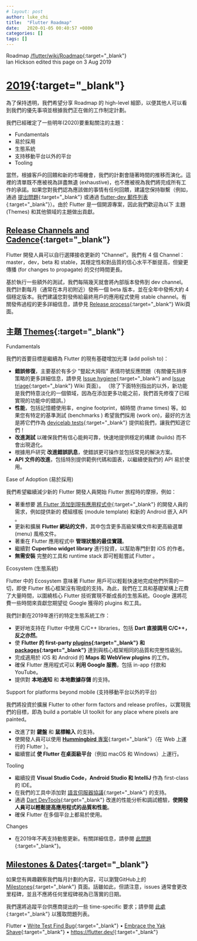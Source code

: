 ```yaml
---
# layout: post
author: luke_chi
title:  "Flutter Roadmap"
date:   2020-01-05 00:40:57 +0800
categories: []
tags: []
---
```


Roadmap [/flutter/wiki/Roadmap](https://github.com/flutter/flutter/wiki/Roadmap){:target="_blank"}<br>
Ian Hickson edited this page on 3 Aug 2019


# [2019](https://github.com/flutter/flutter/wiki/Roadmap#2019){:target="_blank"}

為了保持透明，我們希望分享 Roadmap 的 high-level 細節，以便其他人可以看到我們的優先事項並根據我們正在做的工作制定計劃。

我們已經確定了一些明年(2020)要重點關注的主題：

* Fundamentals
* 易於採用
* 生態系統
* 支持移動平台以外的平台
* Tooling

當然，根據客戶的回饋和新的市場機會，我們的計劃會隨著時間的推移而演化。這裡的清單既不應被視為詳盡無遺 (exhaustive)，也不應被視為我們將完成所有工作的承諾。如果您對我們認為應該做的事情有任何回饋，建議您保持聯繫（例如，通過 [提出問題](https://github.com/flutter/flutter/issues/new/choose){:target="_blank"} 或通過 [flutter-dev 郵件列表](https://groups.google.com/forum/#!forum/flutter-dev){:target="_blank"}）。由於 Flutter 是一個開源專案，因此我們歡迎為以下 主題 (Themes) 和其他領域的主題做出貢獻。

## [Release Channels and Cadence](https://github.com/flutter/flutter/wiki/Roadmap#release-channels-and-cadence){:target="_blank"}

 Flutter 開發人員可以自行選擇接收更新的 "Channel"。我們有 4 個 Channel：master，dev，beta 和 stable，其穩定性和對品質的信心水平不斷提高，但變更傳播 (for changes to propagate) 的交付時間更長。

基於執行一些額外的測試，我們每隔幾天就會將內部版本發佈到 dev channel。我們計劃每月（通常在本月初附近）發佈一個 beta 版本，並在全年中發佈大約 4 個穩定版本。我們建議您對發佈給最終用戶的應用程式使用 stable channel。有關發佈過程的更多詳細信息，請參見 [Release process](https://github.com/flutter/flutter/wiki/Release-process){:target="_blank"} Wiki頁面。

## 主題 [Themes](https://github.com/flutter/flutter/wiki/Roadmap#themes){:target="_blank"}

Fundamentals

我們的首要目標是繼續為 Flutter 的現有基礎增加光澤 (add polish to)：

* **錯誤修復**，主要基於有多少 "豎起大拇指" 表情符號反應問題（有關優先排序策略的更多詳細信息，請參見 [Issue hygiene](https://github.com/flutter/flutter/wiki/Issue-hygiene){:target="_blank"} and [Issue triage](https://github.com/flutter/flutter/wiki/Triage){:target="_blank"} Wiki 頁面）。 （除了下面特別指出的以外，新功能是我們特意淡化的一個領域，因為在添加更多功能之前，我們首先修復了已經實現的功能中的錯誤。）
* **性能**，包括記憶體使用率，engine footprint，幀時間 (frame times) 等。如果您有特定的基準測試 (benchmarks ) 希望我們採用 (work on)，最好的方法是將它們作為 [devicelab tests](https://github.com/flutter/flutter/tree/master/dev/devicelab){:target="_blank"} 提供給我們，讓我們知道它們！
* **改進測試** 以確保我們有信心能夠可靠，快速地提供穩定的構建 (builds) 而不會出現退化。
* 根據用戶研究 **改進錯誤訊息**，使錯誤更可操作並包括常見的解決方案。
* **API 文件的改進**，包括特別提供範例代碼和圖表，以繼續使我們的 API 易於使用。

Ease of Adoption (易於採用)

我們希望繼續減少新的 Flutter 開發人員開始 Flutter 旅程時的摩擦，例如：

* 著重想要 [將 Flutter 添加到現有應用程式中](https://flutter.dev/docs/development/add-to-app){:target="_blank"} 的開發人員的需求，例如提供新的 模組樣板 (module template) 和新的 Android 嵌入 API 。
* 更新和擴展 **Flutter 網站的文件**，其中包含更多高級架構文件和更高級選單 (menu) 風格文件。
* 著重在 Flutter 應用程式中 **管理狀態的最佳實踐**。
* 繼續對 **Cupertino widget library** 進行投資，以幫助專門針對 iOS 的作者。
* **無需安裝** 完整的工具和 runtime stack 即可輕鬆嘗試 Flutter 。

Ecosystem (生態系統)

 Flutter 中的 Ecosystem 意味著 Flutter 用戶可以輕鬆快速地完成他們所需的一切，即使 Flutter 核心框架沒有現成的支持。為此，我們在工具和基礎架構上花費了大量時間，以圍繞核心 Flutter 技術實現不斷成長的生態系統。Google 還將花費一些時間來貢獻您期望從 Google 獲得的 plugins 和工具。

我們計劃在2019年進行的特定生態系統工作：

* 更好地支持在 Flutter 中使用 C/C++ libraries，包括 **Dart 直接調用 C/C++，反之亦然**。
* 使 **Flutter 的 first-party [plugins](https://github.com/flutter/plugins/tree/master/packages){:target="_blank"} 和 [packages](https://github.com/flutter/packages/tree/master/packages){:target="_blank"}** 達到與核心框架相同的品質和完整性級別。
* 完成適用於 iOS 和 Android 的 **Maps 和 WebView plugins** 的工作。
* 確保 Flutter 應用程式可以 **利用 Google 服務**，包括 in-app 付款和 YouTube。
* 提供對 **本地通知** 和 **本地數據存儲** 的支持。

Support for platforms beyond mobile (支持移動平台以外的平台)

我們將投資於擴展 Flutter to other form factors and release profiles，以實現我們的目標，即為 build a portable UI toolkit for any place where pixels are painted。

* 改進了對 **鍵盤** 和 **鼠標輸入** 的支持。
* 使開發人員可以使用 [**Hummingbird** 專案](https://medium.com/flutter/hummingbird-building-flutter-for-the-web-e687c2a023a8?){:target="_blank"}（在 Web 上運行的 Flutter ）。
* 繼續嘗試 **使 Flutter 在桌面級平台**（例如 macOS 和 Windows）上運行。

Tooling

* 繼續投資 **Visual Studio Code，Android Studio 和 IntelliJ** 作為 first-class 的 IDE。
* 在我們的工具中添加對 [語言伺服器協議](https://langserver.org/){:target="_blank"} 的支持。
* 通過 [Dart DevTools](https://flutter.dev/docs/development/tools/devtools/overview){:target="_blank"} 改進的性能分析和調試體驗，**使開發人員可以輕鬆提高應用程式的品質和性能**。
* 確保 Flutter 在多個平台上都易於使用。

Changes

* 在2019年不再支持動態更新。有關詳細信息，請參閱 [此問題](https://github.com/flutter/flutter/issues/14330#issuecomment-485565194){:target="_blank"}。

## [Milestones & Dates](https://github.com/flutter/flutter/wiki/Roadmap#milestones--dates){:target="_blank"}

如果您有興趣觀察我們每月計劃的內容，可以瀏覽GitHub上的 [Milestones](https://github.com/flutter/flutter/milestones?direction=asc&sort=due_date&state=open){:target="_blank"} 頁面。話雖如此，但請注意，issues 通常會更改里程碑，並且不應將任何里程碑視為已落實的日期。

我們還將追蹤平台供應商提出的一些 time-specific 要求；請參閱 [此處](https://github.com/flutter/flutter/wiki/Flutter-Critical-Requirement-Dates){:target="_blank"} 以獲取問題列表。

 Flutter • [Write Test Find Bug](https://github.com/flutter/flutter/wiki/Style-guide-for-Flutter-repo#write-test-find-bug){:target="_blank"} • [Embrace the Yak Shave](https://github.com/flutter/flutter/wiki/Style-guide-for-Flutter-repo#lazy-programming){:target="_blank"} • <https://flutter.dev/>{:target="_blank"}
